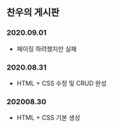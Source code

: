 ## 찬우의 게시판 

### 2020.09.01
- 페이징 하려했지만 실패 

### 2020.08.31
- HTML + CSS 수정 및 CRUD 완성

### 202008.30
- HTML + CSS 기본 생성
